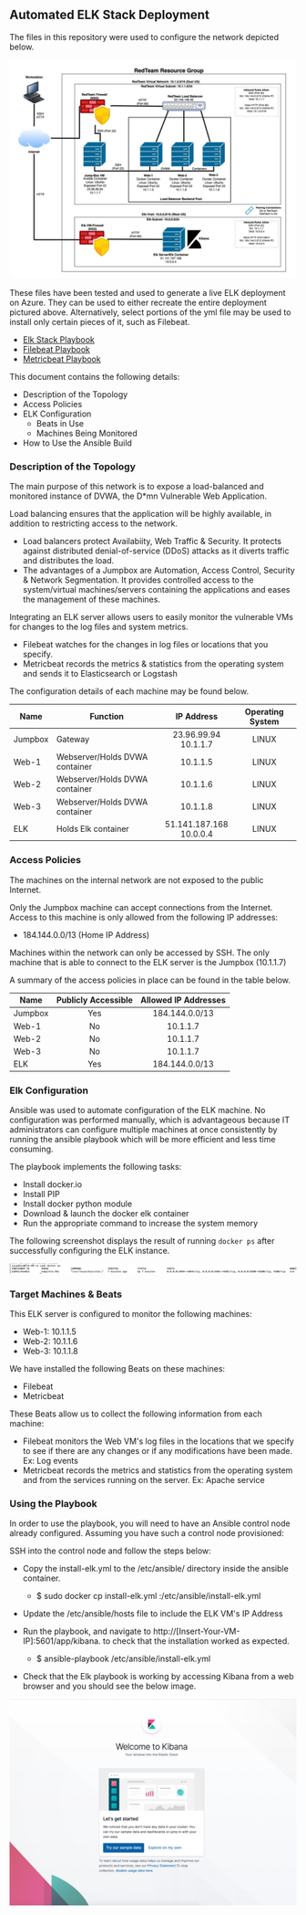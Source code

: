 ## Automated ELK Stack Deployment

The files in this repository were used to configure the network depicted below.

![Diagrams/ElkstackNetworkDiagram.jpg](/Diagrams/ElkStackNetworkDiagram.jpg)

These files have been tested and used to generate a live ELK deployment on Azure. They can be used to either recreate the entire deployment pictured above. Alternatively, select portions of the yml file may be used to install only certain pieces of it, such as Filebeat.

  - [Elk Stack Playbook](/Ansible/Install-Elk.yml)
  - [Filebeat Playbook](/Ansible/filebeat-playbook.yml)
  - [Metricbeat Playbook](/Ansible/metricbeat-playbook.yml)

This document contains the following details:
- Description of the Topology
- Access Policies
- ELK Configuration
  - Beats in Use
  - Machines Being Monitored
- How to Use the Ansible Build


### Description of the Topology

The main purpose of this network is to expose a load-balanced and monitored instance of DVWA, the D*mn Vulnerable Web Application.

Load balancing ensures that the application will be highly available, in addition to restricting access to the network.
- Load balancers protect Availabiity, Web Traffic & Security. It protects against distributed denial-of-service (DDoS) attacks as it diverts traffic and distributes the load. 
- The advantages of a Jumpbox are Automation, Access Control, Security & Network Segmentation. It provides controlled access to the system/virtual machines/servers containing the applications and eases the management of these machines.

Integrating an ELK server allows users to easily monitor the vulnerable VMs for changes to the log files and system metrics.
- Filebeat watches for the changes in log files or locations that you specify. 
- Metricbeat records the metrics & statistics from the operating system and sends it to Elasticsearch or Logstash

The configuration details of each machine may be found below.

| Name    | Function                       |          IP Address          | Operating System |
|---------|--------------------------------|:----------------------------:|:----------------:|
| Jumpbox | Gateway                        |   23.96.99.94 <br> 10.1.1.7  |       LINUX      |
| Web-1   | Webserver/Holds DVWA container |           10.1.1.5           |       LINUX      |
| Web-2   | Webserver/Holds DVWA container |           10.1.1.6           |       LINUX      |
| Web-3   | Webserver/Holds DVWA container |           10.1.1.8           |       LINUX      |
| ELK     | Holds Elk container            | 51.141.187.168 <br> 10.0.0.4 |       LINUX      |

### Access Policies

The machines on the internal network are not exposed to the public Internet. 

Only the Jumpbox machine can accept connections from the Internet. Access to this machine is only allowed from the following IP addresses:
- 184.144.0.0/13 (Home IP Address)

Machines within the network can only be accessed by SSH. 
The only machine that is able to connect to the ELK server is the Jumpbox (10.1.1.7)

A summary of the access policies in place can be found in the table below.

| Name    | Publicly Accessible | Allowed IP Addresses |
|---------|:-------------------:|:--------------------:|
| Jumpbox |         Yes         |    184.144.0.0/13    |
| Web-1   |          No         |       10.1.1.7       |
| Web-2   |          No         |       10.1.1.7       |
| Web-3   |          No         |       10.1.1.7       |
| ELK     |         Yes         |    184.144.0.0/13    |

### Elk Configuration

Ansible was used to automate configuration of the ELK machine. No configuration was performed manually, which is advantageous because IT administrators can configure multiple machines at once consistently by running the ansible playbook which will be more efficient and less time consuming. 

The playbook implements the following tasks:

- Install docker.io
- Install PIP
- Install docker python module
- Download & launch the docker elk container
- Run the appropriate command to increase the system memory

The following screenshot displays the result of running `docker ps` after successfully configuring the ELK instance.

![Images/DockerPsOutput.png](/Images/DockerPsOutput.png)

### Target Machines & Beats
This ELK server is configured to monitor the following machines:
- Web-1: 10.1.1.5
- Web-2: 10.1.1.6
- Web-3: 10.1.1.8

We have installed the following Beats on these machines:
- Filebeat
- Metricbeat

These Beats allow us to collect the following information from each machine:
- Filebeat monitors the Web VM's log files in the locations that we specify to see if there are any changes or if any modifications have been made. Ex: Log events
- Metricbeat records the metrics and statistics from the operating system and from the services running on the server. Ex: Apache service

### Using the Playbook
In order to use the playbook, you will need to have an Ansible control node already configured. Assuming you have such a control node provisioned: 

SSH into the control node and follow the steps below:

- Copy the install-elk.yml to the /etc/ansible/ directory inside the ansible container.
  - $ sudo docker cp install-elk.yml
    <NameOfContainer>:/etc/ansible/install-elk.yml

- Update the /etc/ansible/hosts file to include the ELK VM's IP Address

- Run the playbook, and navigate to http://[Insert-Your-VM-IP]:5601/app/kibana. to check that the installation worked as expected.

  - $ ansible-playbook /etc/ansible/install-elk.yml
- Check that the Elk playbook is working by accessing Kibana from a web browser and you should see the below image.

![Images/WelcomeKibana.png](Images/WelcomeKibana.png)


